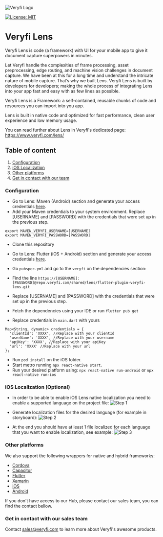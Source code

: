 ![Veryfi Logo](https://cdn.veryfi.com/logos/veryfi-logo-wide-github.png)

[![License: MIT](https://img.shields.io/badge/License-MIT-green.svg)](https://opensource.org/licenses/MIT)
# Veryfi Lens
Veryfi Lens is code (a framework) with UI for your mobile app to give it document capture superpowers in minutes.

Let Veryfi handle the complexities of frame processing, asset preprocessing, edge routing, and machine vision challenges in document capture. We have been at this for a long time and understand the intricate nature of mobile capture. That’s why we built Lens. Veryfi Lens is built by developers for developers; making the whole process of integrating Lens into your app fast and easy with as few lines as possible.

Veryfi Lens is a Framework: a self-contained, reusable chunks of code and resources you can import into you app.

Lens is built in native code and optimized for fast performance, clean user experience and low memory usage.

You can read further about Lens in Veryfi's dedicated page: https://www.veryfi.com/lens/

## Table of content
1. [Configuration](#configuration)
2. [iOS Localization](#localization)
3. [Other platforms](#other_platforms)
4. [Get in contact with our team](#contact)

### Configuration <a name="configuration"></a>
- Go to Lens: Maven (Android) section and generate your access credentials [here](https://hub.veryfi.com/api/settings/keys/#package-managers-container).
- Add your Maven credentials to your system environment. Replace [USERNAME] and [PASSWORD] with the credentials that were set up in the previous step.
```
export MAVEN_VERYFI_USERNAME=[USERNAME]
export MAVEN_VERYFI_PASSWORD=[PASSWORD]
```

- Clone this repository
- Go to Lens: Flutter (iOS + Android) section and generate your access credentials [here](https://hub.veryfi.com/api/settings/keys/#package-managers-container).
- Go `pubspec.yml` and go to the `veryfi` on the dependencies section:
- Find the line `https://[USERNAME]:[PASSWORD]@repo.veryfi.com/shared/lens/flutter-plugin-veryfi-lens.git`
- Replace [USERNAME] and [PASSWORD] with the credentials that were set up in the previous step.
- Fetch the dependencies using your IDE or run `flutter pub get`

- Replace credentials in `main.dart` with yours
```
Map<String, dynamic> credentials = {
  'clientId': 'XXXX', //Replace with your clientId
  'userName': 'XXXX', //Replace with your username
  'apiKey': 'XXXX', //Replace with your apiKey
  'url': 'XXXX' //Replace with your url
};
```
- Run `pod install` on the iOS folder.
- Start metro running `npx react-native start`.
- Run your desired platform using: `npx react-native run-android` or `npx react-native run-ios`

### iOS Localization (Optional) <a name="localization"></a>
- In order to be able to enable iOS Lens native localization you need to enable a supported language on the project file:
![Step 1](https://raw.githubusercontent.com/veryfi/veryfi-lens-react-native-demo/main/github_assets/localization-step1.png)

- Generate  localization files for the desired language (for example in storyboard):
![Step 2](https://raw.githubusercontent.com/veryfi/veryfi-lens-react-native-demo/main/github_assets/localization-step2.png)

- At the end you should have at least 1 file localized for each language that you want to enable localization, see example:
![Step 3](https://raw.githubusercontent.com/veryfi/veryfi-lens-react-native-demo/main/github_assets/localization-step3.png)

### Other platforms <a name="other_platforms"></a>
We also support the following wrappers for native and hybrid frameworks:
- [Cordova](https://hub.veryfi.com/lens/docs/cordova/)
- [Capacitor](https://hub.veryfi.com/lens/docs/capacitor/)
- [Flutter](https://hub.veryfi.com/lens/docs/flutter/)
- [Xamarin](https://hub.veryfi.com/lens/docs/xamarin/)
- [iOS](https://hub.veryfi.com/lens/docs/ios/)
- [Android](https://hub.veryfi.com/lens/docs/android/)

If you don't have access to our Hub, please contact our sales team, you can find the contact bellow.

### Get in contact with our sales team <a name="contact"></a>
Contact sales@veryfi.com to learn more about Veryfi's awesome products.